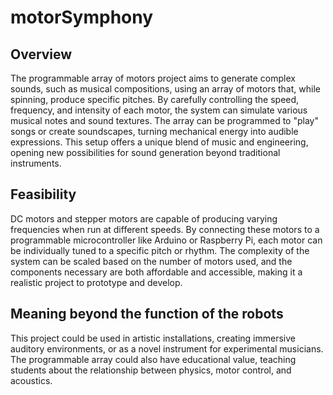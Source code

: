 # motorSymphony

## Overview
The programmable array of motors project aims to generate complex sounds, such as musical compositions, using an array of motors that, while spinning, produce specific pitches. By carefully controlling the speed, frequency, and intensity of each motor, the system can simulate various musical notes and sound textures. The array can be programmed to "play" songs or create soundscapes, turning mechanical energy into audible expressions. This setup offers a unique blend of music and engineering, opening new possibilities for sound generation beyond traditional instruments.

## Feasibility
DC motors and stepper motors are capable of producing varying frequencies when run at different speeds. By connecting these motors to a programmable microcontroller like Arduino or Raspberry Pi, each motor can be individually tuned to a specific pitch or rhythm. The complexity of the system can be scaled based on the number of motors used, and the components necessary are both affordable and accessible, making it a realistic project to prototype and develop.

## Meaning beyond the function of the robots 
This project could be used in artistic installations, creating immersive auditory environments, or as a novel instrument for experimental musicians. The programmable array could also have educational value, teaching students about the relationship between physics, motor control, and acoustics. 
